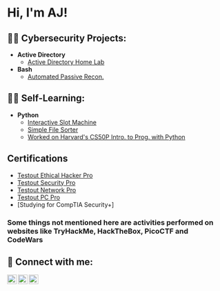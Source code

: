 <h1>Hi, I'm AJ!<br/>

<h2>👨‍💻 Cybersecurity Projects:</h2>

- <b>Active Directory</b>
  - [Active Directory Home Lab](https://github.com/joshmadakor1/Algorithms-Practice)
- <b>Bash</b>
  - [Automated Passive Recon.](https://github.com/AlexanderStroer/BashPassiveRecon)

<h2>👨‍💻 Self-Learning:</h2>

- <b>Python</b>
  - [Interactive Slot Machine](https://github.com/AlexanderStroer/SlotMachine)
  - [Simple File Sorter](https://github.com/AlexanderStroer/SimpleFileSort)
  - [Worked on Harvard's CS50P Intro. to Prog. with Python](https://github.com/code50/122342684/tree/main/CS50P/finished)

<h2>Certifications</h2>

- [Testout Ethical Hacker Pro](https://certification.testout.com/verifycert/6-1C6-V3PW3R)
- [Testout Security Pro](https://certification.testout.com/verifycert/6-1C6-V3N4L4)
- [Testout Network Pro](https://certification.testout.com/verifycert/6-1C6-V3TSDJ)
- [Testout PC Pro](https://certification.testout.com/verifycert/6-1C6-T2P69)
- [Studying for CompTIA Security+]


### Some things not mentioned here are activities performed on websites like TryHackMe, HackTheBox, PicoCTF and CodeWars

<h2> 🤳 Connect with me:</h2>

[<img align="left" alt="JoshMadakor | YouTube" width="22px" src="https://cdn.jsdelivr.net/npm/simple-icons@v3/icons/youtube.svg" />][youtube]
[<img align="left" alt="JoshMadakor | Twitter" width="22px" src="https://cdn.jsdelivr.net/npm/simple-icons@v3/icons/twitter.svg" />][twitter]
[<img align="left" alt="JoshMadakor | LinkedIn" width="22px" src="https://cdn.jsdelivr.net/npm/simple-icons@v3/icons/linkedin.svg" />][linkedin]

[twitter]: https://twitter.com/AlexanderStroer
[youtube]: https://www.youtube.com/c/AJsCyberLab
[linkedin]: https://www.linkedin.com/in/alexander-stroer-4099a5233/
